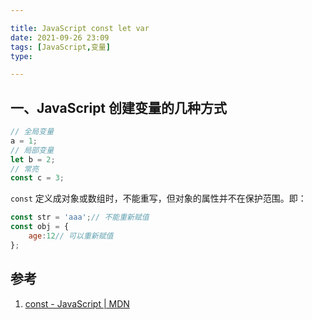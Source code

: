 ```yaml
---

title: JavaScript const let var  
date: 2021-09-26 23:09
tags: [JavaScript,变量]  
type:

---
```


## 一、JavaScript 创建变量的几种方式
```js
// 全局变量
a = 1;
// 局部变量
let b = 2;
// 常亮
const c = 3;
```
`const` 定义成对象或数组时，不能重写，但对象的属性并不在保护范围。即：
```js
const str = 'aaa';// 不能重新赋值
const obj = {
	age:12// 可以重新赋值
};
```
  

## 参考
1.  [const - JavaScript | MDN](https://developer.mozilla.org/zh-CN/docs/Web/JavaScript/Reference/Statements/const)